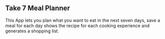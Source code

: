## Take 7 Meal Planner

This App lets you plan what you want to eat in the next seven days, save a meal for each day shows the recipe for each cooking experience and generates a shopping list.
